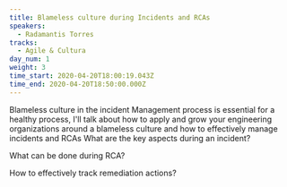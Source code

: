 ```yaml
---
title: Blameless culture during Incidents and RCAs
speakers:
  - Radamantis Torres
tracks:
  - Agile & Cultura
day_num: 1
weight: 3
time_start: 2020-04-20T18:00:19.043Z
time_end: 2020-04-20T18:50:00.000Z
---
```

Blameless culture in the incident Management process is essential for a healthy process, I'll talk about how to apply and grow your engineering organizations around a blameless culture and how to effectively manage incidents and RCAs  What are the key aspects during an incident?


What can be done during RCA? 


How to effectively track remediation actions?